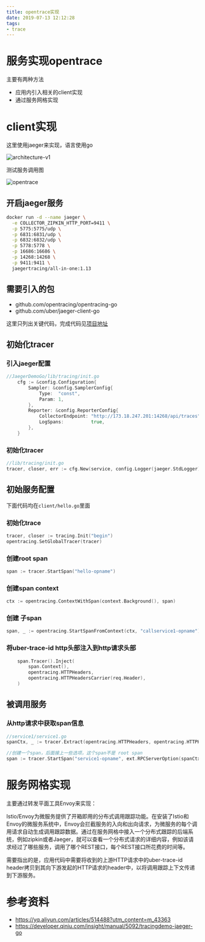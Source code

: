```yaml
---
title: opentrace实现
date: 2019-07-13 12:12:28
tags:
- trace
---
```


# 服务实现opentrace

主要有两种方法

- 应用内引入相关的client实现
- 通过服务网格实现
<!--more-->
# client实现

这里使用jaeger来实现，语言使用go

![architecture-v1](https://qiniu.li-rui.top/architecture-v1.jpg)

测试服务调用图

![opentrace](https://qiniu.li-rui.top/opentrace.jpg)

## 开启jaeger服务

```bash
docker run -d --name jaeger \
  -e COLLECTOR_ZIPKIN_HTTP_PORT=9411 \
  -p 5775:5775/udp \
  -p 6831:6831/udp \
  -p 6832:6832/udp \
  -p 5778:5778 \
  -p 16686:16686 \
  -p 14268:14268 \
  -p 9411:9411 \
  jaegertracing/all-in-one:1.13
```

## 需要引入的包

- github.com/opentracing/opentracing-go
- github.com/uber/jaeger-client-go

这里只列出关键代码，完成代码见[项目地址](https://github.com/sunnoy/JaegerDemoGo)

## 初始化tracer

### 引入jaeger配置

```go
//JaegerDemoGo/lib/tracing/init.go
	cfg := &config.Configuration{
		Sampler: &config.SamplerConfig{
			Type:  "const",
			Param: 1,
		},
		Reporter: &config.ReporterConfig{
			CollectorEndpoint: "http://173.18.247.201:14268/api/traces",
			LogSpans:          true,
		},
	}
```

### 初始化tracer

```go
//lib/tracing/init.go
tracer, closer, err := cfg.New(service, config.Logger(jaeger.StdLogger))
```

## 初始服务配置

下面代码均在`client/hello.go`里面

### 初始化trace

```go
tracer, closer := tracing.Init("begin")
opentracing.SetGlobalTracer(tracer)
```

### 创建root span

```go
span := tracer.StartSpan("hello-opname")
```

### 创建span context

```go
ctx := opentracing.ContextWithSpan(context.Background(), span)
```

### 创建 子span

```go
span, _ := opentracing.StartSpanFromContext(ctx, "callservice1-opname")
```

### 将uber-trace-id http头部注入到http请求头部

```go 
	span.Tracer().Inject(
		span.Context(),
		opentracing.HTTPHeaders,
		opentracing.HTTPHeadersCarrier(req.Header),
	)
```

## 被调用服务

### 从http请求中获取span信息

```go
//service1/service1.go
spanCtx, _ := tracer.Extract(opentracing.HTTPHeaders, opentracing.HTTPHeadersCarrier(r.Header))

//创建一个span，后面接上一些选项，这个span不是 root span
span := tracer.StartSpan("service1-opname", ext.RPCServerOption(spanCtx))
```

# 服务网格实现

主要通过转发平面工具Envoy来实现：

Istio/Envoy为微服务提供了开箱即用的分布式调用跟踪功能。在安装了Istio和Envoy的微服务系统中，Envoy会拦截服务的入向和出向请求，为微服务的每个调用请求自动生成调用跟踪数据。通过在服务网格中接入一个分布式跟踪的后端系统，例如zipkin或者Jaeger，就可以查看一个分布式请求的详细内容，例如该请求经过了哪些服务，调用了哪个REST接口，每个REST接口所花费的时间等。

需要指出的是，应用代码中需要将收到的上游HTTP请求中的uber-trace-id header拷贝到其向下游发起的HTTP请求的header中，以将调用跟踪上下文传递到下游服务。

# 参考资料

- https://yq.aliyun.com/articles/514488?utm_content=m_43363
- https://developer.qiniu.com/insight/manual/5092/tracingdemo-jaeger-go